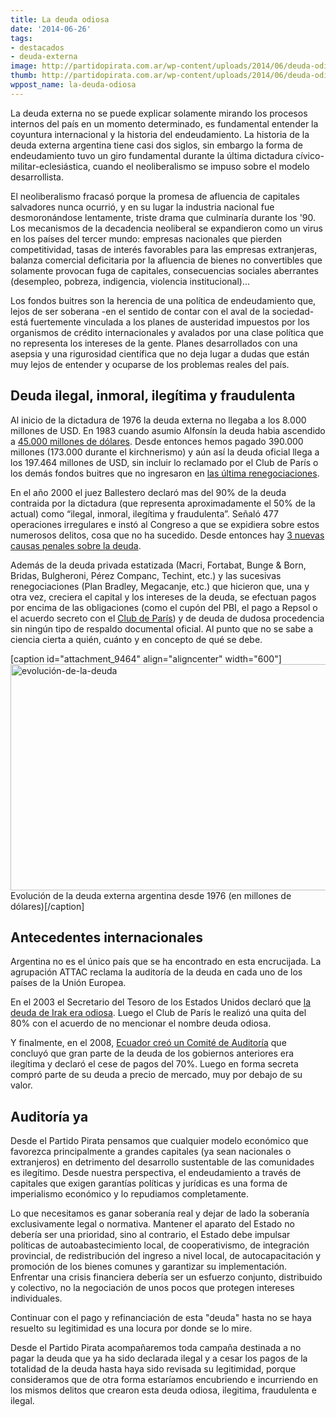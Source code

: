```yaml
---
title: La deuda odiosa
date: '2014-06-26'
tags:
- destacados
- deuda-externa
image: http://partidopirata.com.ar/wp-content/uploads/2014/06/deuda-odiosa.gif
thumb: http://partidopirata.com.ar/wp-content/uploads/2014/06/deuda-odiosa-150x150.gif
wppost_name: la-deuda-odiosa
---
```


La deuda externa no se puede explicar solamente mirando los procesos internos del país en un momento determinado, es fundamental entender la coyuntura internacional y la historia del endeudamiento. La historia de la deuda externa argentina tiene casi dos siglos, sin embargo la forma de endeudamiento tuvo un giro fundamental durante la última dictadura cívico-militar-eclesiástica, cuando el neoliberalismo se impuso sobre el modelo desarrollista.

El neoliberalismo fracasó porque la promesa de afluencia de capitales salvadores nunca ocurrió, y en su lugar la industria nacional fue desmoronándose lentamente, triste drama que culminaría durante los '90. Los mecanismos de la decadencia neoliberal se expandieron como un virus en los países del tercer mundo: empresas nacionales que pierden competitividad, tasas de interés favorables para las empresas extranjeras, balanza comercial deficitaria por la afluencia de bienes no convertibles que solamente provocan fuga de capitales, consecuencias sociales aberrantes (desempleo, pobreza, indigencia, violencia institucional)...

Los fondos buitres son la herencia de una política de endeudamiento que, lejos de ser soberana -en el sentido de contar con el aval de la sociedad- está fuertemente vinculada a los planes de austeridad impuestos por los organismos de crédito internacionales y avalados por una clase política que no representa los intereses de la gente. Planes desarrollados con una asepsia y una rigurosidad científica que no deja lugar a dudas que están muy lejos de entender y ocuparse de los problemas reales del país.
<h2>Deuda ilegal, inmoral, ilegítima y fraudulenta</h2>
Al inicio de la dictadura de 1976 la deuda externa no llegaba a los 8.000 millones de USD. En 1983 cuando asumio Alfonsín la deuda habia ascendido a <a href="http://cyt-ar.com.ar/cyt-ar/index.php/Deuda_externa_argentina">45.000 millones de dólares</a>. Desde entonces hemos pagado 390.000 millones (173.000 durante el kirchnerismo) y aún así la deuda oficial llega a los 197.464 millones de USD, sin incluir lo reclamado por el Club de París o los demás fondos buitres que no ingresaron en <a href="http://opinion.infobae.com/juan-carlos-giordano/2013/09/20/deuda-externa-hay-que-dejar-de-pagar">las última renegociaciones</a>.

En el año 2000 el juez Ballestero declaró mas del 90% de la deuda contraida por la dictadura (que representa aproximadamente el 50% de la actual) como “ilegal, inmoral, ilegítima y fraudulenta”. Señaló 477 operaciones irregulares e instó al Congreso a que se expidiera sobre estos numerosos delitos, cosa que no ha sucedido. Desde entonces hay <a href="http://cyt-ar.com.ar/cyt-ar/index.php/Deuda_externa_argentina">3 nuevas causas penales sobre la deuda</a>.

Además de la deuda privada estatizada (Macri, Fortabat, Bunge &amp; Born, Bridas, Bulgheroni, Pérez Companc, Techint, etc.) y las sucesivas renegociaciones (Plan Bradley, Megacanje, etc.) que hicieron que, una y otra vez, creciera el capital y los intereses de la deuda, se efectuan pagos por encima de las obligaciones (como el cupón del PBI, el pago a Repsol o el acuerdo secreto con el <a href="http://seprin.info/2014/06/23/la-deuda-externa-es-una-estafa-descomunal-que-este-gobierno-oculta">Club de París</a>) y de deuda de dudosa procedencia sin ningún tipo de respaldo documental oficial. Al punto que no se sabe a ciencia cierta a quién, cuánto y en concepto de qué se debe.

[caption id="attachment_9464" align="aligncenter" width="600"]<a href="http://partidopirata.com.ar/wp-content/uploads/2014/06/evolución-de-la-deuda.png"><img class="wp-image-9464" src="http://partidopirata.com.ar/wp-content/uploads/2014/06/evolución-de-la-deuda.png" alt="evolución-de-la-deuda" width="600" height="362" /></a> Evolución de la deuda externa argentina desde 1976 (en millones de dólares)[/caption]
<h2>Antecedentes internacionales</h2>
Argentina no es el único país que se ha encontrado en esta encrucijada. La agrupación ATTAC reclama la auditoría de la deuda en cada uno de los países de la Unión Europea.

En el 2003 el Secretario del Tesoro de los Estados Unidos declaró que <a href="https://es.wikipedia.org/wiki/Deuda_odiosa#Siglo_XXI">la deuda de Irak era odiosa</a>. Luego el Club de París le realizó una quita del 80% con el acuerdo de no mencionar el nombre deuda odiosa.

Y finalmente, en el 2008, <a href="https://es.wikipedia.org/wiki/Deuda_odiosa#Siglo_XXI">Ecuador creó un Comité de Auditoría</a> que concluyó que gran parte de la deuda de los gobiernos anteriores era ilegítima y declaró el cese de pagos del 70%. Luego en forma secreta compró parte de su deuda a precio de mercado, muy por debajo de su valor.
<h2>Auditoría ya</h2>
Desde el Partido Pirata pensamos que cualquier modelo económico que favorezca principalmente a grandes capitales (ya sean nacionales o extranjeros) en detrimento del desarrollo sustentable de las comunidades es ilegítimo. Desde nuestra perspectiva, el endeudamiento a través de capitales que exigen garantías políticas y jurídicas es una forma de imperialismo económico y lo repudiamos completamente.

Lo que necesitamos es ganar soberanía real y dejar de lado la soberanía exclusivamente legal o normativa. Mantener el aparato del Estado no debería ser una prioridad, sino al contrario, el Estado debe impulsar políticas de autoabastecimiento local, de cooperativismo, de integración provincial, de redistribución del ingreso a nivel local, de autocapacitación y promoción de los bienes comunes y garantizar su implementación. Enfrentar una crisis financiera debería ser un esfuerzo conjunto, distribuido y colectivo, no la negociación de unos pocos que protegen intereses individuales.

Continuar con el pago y refinanciación de esta "deuda" hasta no se haya resuelto su legitimidad es una locura por donde se lo mire.

Desde el Partido Pirata acompañaremos toda campaña destinada a no pagar la deuda que ya ha sido declarada ilegal y a cesar los pagos de la totalidad de la deuda hasta haya sido revisada su legitimidad, porque consideramos que de otra forma estaríamos encubriendo e incurriendo en los mismos delitos que crearon esta deuda odiosa, ilegitima, fraudulenta e ilegal.
